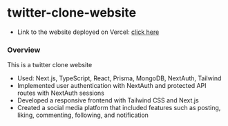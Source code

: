 # twitter-clone-website
* Link to the website deployed on Vercel: [click here](https://twitter-clone-website-rho.vercel.app/)

### Overview
This is a twitter clone website
* Used: Next.js, TypeScript, React, Prisma, MongoDB, NextAuth, Tailwind
* Implemented user authentication with NextAuth and protected API routes with NextAuth sessions
* Developed a responsive frontend with Tailwind CSS and Next.js
* Created a social media platform that included features such as posting, liking, commenting, following, and notification


